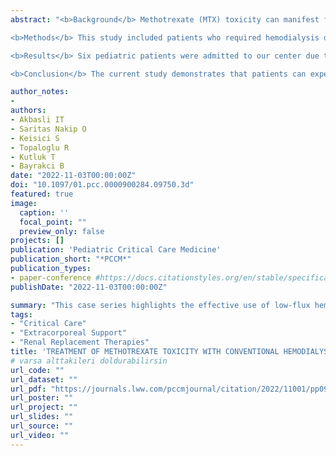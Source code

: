 ```yaml
---
abstract: "<b>Background</b> Methotrexate (MTX) toxicity can manifest following high-dose methotrexate infusion (HDMTX), leading to acute kidney injury (AKI), hepatitis, mucositis, and myelosuppression. The management and prevention of toxicity-related conditions include urine alkalinization, leucovorin administration, and glucarpidase treatment. In some cases, extracorporeal removal techniques are necessary. This case series reports on pediatric patients who experienced acute MTX toxicity and were effectively treated with low-flux Hemodialysis (HD).

<b>Methods</b> This study included patients who required hemodialysis due to AKI and elevated MTX levels following MTX infusion between 2012 and 2021. Data on MTX levels before and after HD sessions, laboratory findings, complications, and length of hospital stay were recorded for each patient.

<b>Results</b> Six pediatric patients were admitted to our center due to increased serum MTX levels following HDMTX treatment. All were treated with low-flux HD. At 36 hours post-MTX administration at a median dose of 7 gr/m^2, plasma MTX levels ranged from 14 to 225 µmol/L (median 20.46 µmol/L), and baseline creatinine levels increased to a median of 2.75 times the baseline. HD was initiated at a median of 55 hours post-MTX infusion. Approximately 70% (ranging from 59.2% to 82%) of methotrexate was removed in the initial HD session using a polysulfone low-flux dialyzer. A total of 19 HD sessions were conducted without any HD-related complications.

<b>Conclusion</b> The current study demonstrates that patients can experience AKI and MTX toxicity following HDMTX treatment and that conventional HD, comparable to high-flux dialyzers, is effective in improving AKI conditions and mitigating severe toxic side effects by accelerating the elimination process. While glucarpidase is considered the most effective agent for MTX elimination according to the latest systematic review (EXTRIP Workgroup), we propose that conventional HD remains a viable option in resource-limited settings."

author_notes:
-
authors:
- Akbasli IT
- Saritas Nakip O
- Keisici S
- Topaloglu R
- Kutluk T
- Bayrakci B
date: "2022-11-03T00:00:00Z"
doi: "10.1097/01.pcc.0000900284.09750.3d"
featured: true
image:
  caption: ''
  focal_point: ""
  preview_only: false
projects: []
publication: 'Pediatric Critical Care Medicine'
publication_short: "*PCCM*"
publication_types:
- paper-conference #https://docs.citationstyles.org/en/stable/specification.html#appendix-iii-types
publishDate: "2022-11-03T00:00:00Z"

summary: "This case series highlights the effective use of low-flux hemodialysis (HD) in treating pediatric patients with acute methotrexate (MTX) toxicity following high-dose MTX infusion. The study included patients who experienced acute kidney injury (AKI) and elevated MTX levels, treated between 2012 and 2021. The results showed significant removal of MTX using low-flux HD, with no complications from the treatment, suggesting that conventional HD is a viable option for managing MTX toxicity, especially in resource-limited settings."
tags: 
- "Critical Care"
- "Extracorporeal Support"
- "Renal Replacement Therapies"
title: 'TREATMENT OF METHOTREXATE TOXICITY WITH CONVENTIONAL HEMODIALYSIS: A PEDIATRIC CASE SERIES'
# varsa alttakileri doldurabilirsin
url_code: ""
url_dataset: ""
url_pdf: "https://journals.lww.com/pccmjournal/citation/2022/11001/pp092__extracorporeal_support___renal_replacement.150.aspx"
url_poster: ""
url_project: ""
url_slides: ""
url_source: ""
url_video: ""
---
```





